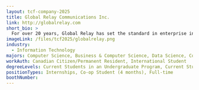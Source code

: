 ```yaml
---
layout: tcf-company-2025
title: Global Relay Communications Inc.
link: http://globalrelay.com
short_bio: >
  For over 20 years, Global Relay has set the standard in enterprise information archiving with industry-leading cloud archiving, surveillance, eDiscovery, and analytics solutions. We securely capture and preserve the communications data of the world's most highly regulated firms, giving them greater visibility and control over their information and ensuring compliance with stringent regulations.
imageLink: /files/tcf2025/globalrelay.png
industry:
  - Information Technology
majors: Computer Science, Business & Computer Science, Data Science, Computer Engineering
workAuth: Canadian Citizen/Permanent Resident, International Student
degreeLevels: Current Students in an Undergraduate Program, Current Students in a Masters Program, Current Students in a Phd Program, Graduated with an Undergraduate Degree, Graduated with a Graduate Degree (Masters or Phd)
positionTypes: Internships, Co-op Student (4 months), Full-time
boothNumber:
---
```

